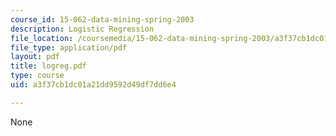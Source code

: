 ```yaml
---
course_id: 15-062-data-mining-spring-2003
description: Logistic Regression
file_location: /coursemedia/15-062-data-mining-spring-2003/a3f37cb1dc01a21dd9592d49df7dd6e4_logreg.pdf
file_type: application/pdf
layout: pdf
title: logreg.pdf
type: course
uid: a3f37cb1dc01a21dd9592d49df7dd6e4

---
```

None